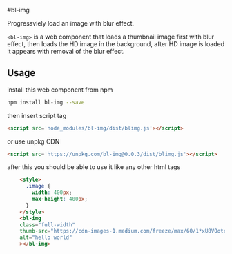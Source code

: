 
#bl-img

Progressviely load an image with blur effect.

`<bl-img>` is a web component that loads a thumbnail image first with blur effect, then loads the HD image in the background, after HD image is loaded it appears with removal of the blur effect.


## Usage

install this web component from npm
```bash
npm install bl-img --save
```
then insert script tag
```html
<script src='node_modules/bl-img/dist/blimg.js'></script>
```

or use unpkg CDN

```html
<script src='https://unpkg.com/bl-img@0.0.3/dist/blimg.js'></script>
```

after this you should be able to use it like any other html tags

<!--
```
<custom-element-demo>
  <template>
    <script src="dist/blimg.js"></script>
    <style>
      .image {
        width: 400px;
        max-height: 400px;
      }
    </style>
    <bl-img 
    class="full-width"
    thumb-src="https://cdn-images-1.medium.com/freeze/max/60/1*xU8VOotxa_HpI908SBACAQ.jpeg?q=20" src="https://cdn-images-1.medium.com/max/1600/1*xU8VOotxa_HpI908SBACAQ.jpeg"
    alt="hello world"
    ></bl-img>
  </template>
</custom-element-demo>
```
-->
```html
    <style>
      .image {
        width: 400px;
        max-height: 400px;
      }
    </style>
    <bl-img 
    class="full-width"
    thumb-src="https://cdn-images-1.medium.com/freeze/max/60/1*xU8VOotxa_HpI908SBACAQ.jpeg?q=20" src="https://cdn-images-1.medium.com/max/1600/1*xU8VOotxa_HpI908SBACAQ.jpeg"
    alt="hello world"
    ></bl-img>
```